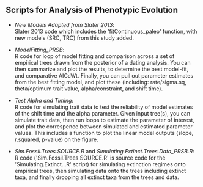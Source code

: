 ## Scripts for Analysis of Phenotypic Evolution
   + _New Models Adapted from Slater 2013_:  
   Slater 2013 code which includes the 'fitContinuous_paleo' function, with new models (SRC, TRC) from this study added.   
   
   + _ModelFitting_PRSB_:  
   R code for loop of model fitting and comparison across a set of empirical trees drawn from the posterior of a dating analysis. You can then summarize and plot the results, to determine the best model-fit, and comparative AICcWt. Finally, you can pull out parameter estimates from the best fitting model, and plot these (including: rate/sigma.sq, theta/optimum trait value, alpha/constraint, and shift time).  
   
   + _Test Alpha and Timing_:  
   R code for simulating trait data to test the reliability of model estimates of the shift time and the alpha parameter. Given input tree(s), you can simulate trait data, then run loops to estimate the parameter of interest, and plot the correspence between simulated and estimated parameter values. This includes a function to plot the linear model outputs (slope, r.squared, p-value) on the figure. 
   
   + _Sim.Fossil.Trees.SOURCE.R_ and _Simulating.Extinct.Trees.Data_PRSB.R_:  
   R code ('Sim.Fossil.Trees.SOURCE.R' is source code for the 'Simulating.Extinct...R' script) for simulating extinction regimes onto empirical trees, then simulating data onto the trees including extinct taxa, and finally dropping all extinct taxa from the trees and data.
